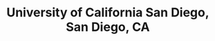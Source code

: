 ---
title: "University of California San Diego, San Diego, CA"
project_id: 
conf_date: 2006-01-06
conference_id: ""
presenters:
   - peter_bandettini
summary: "<p>University of California San Diego, San Diego, CA</p>"
file: /assets/presentations/T185.ppt
filename: T185.ppt
layout: presentation
---